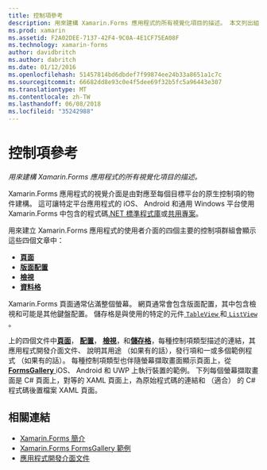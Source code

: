 ```yaml
---
title: 控制項參考
description: 用來建構 Xamarin.Forms 應用程式的所有視覺化項目的描述。 本文列出組成 Xamarin.Forms 應用程式的使用者介面的控制項群組。
ms.prod: xamarin
ms.assetid: F2A02DEE-7137-42F4-9C0A-4E1CF75EA08F
ms.technology: xamarin-forms
author: davidbritch
ms.author: dabritch
ms.date: 01/12/2016
ms.openlocfilehash: 51457814bd6dbdef7f99874ee24b33a8651a1c7c
ms.sourcegitcommit: 66682dd8e93c0e4f5dee69f32b5fc5a96443e307
ms.translationtype: MT
ms.contentlocale: zh-TW
ms.lasthandoff: 06/08/2018
ms.locfileid: "35242988"
---
```

# <a name="controls-reference"></a>控制項參考

_用來建構 Xamarin.Forms 應用程式的所有視覺化項目的描述。_

Xamarin.Forms 應用程式的視覺介面是由對應至每個目標平台的原生控制項的物件建構。 這可讓特定平台應用程式的 iOS、 Android 和通用 Windows 平台使用 Xamarin.Forms 中包含的程式碼[.NET 標準程式庫](~/cross-platform/app-fundamentals/net-standard.md)或[共用專案](~/cross-platform/app-fundamentals/shared-projects.md)。

用來建立 Xamarin.Forms 應用程式的使用者介面的四個主要的控制項群組會顯示這些四個文章中：

- [**頁面**](pages.md)
- [**版面配置**](layouts.md)
- [**檢視**](views.md)
- [**資料格**](cells.md)

Xamarin.Forms 頁面通常佔滿整個螢幕。 網頁通常會包含版面配置，其中包含檢視和可能是其他鍵盤配置。 儲存格是與使用的特定的元件[ `TableView` ](views.md#tableView)和[ `ListView` ](views.md#listView)。

上的四個文件中[**頁面**](pages.md)， [**配置**](layouts.md)， [**檢視**](views.md)，和[**儲存格**](cells.md)，每種控制項類型描述的連結，其應用程式開發介面文件、 說明其用途 （如果有的話），發行項和一或多個範例程式 （如果有的話）。 每種控制項類型也伴隨螢幕擷取畫面顯示頁面上，從[ **FormsGallery** ](https://developer.xamarin.com/samples/FormsGallery/) iOS、 Android 和 UWP 上執行裝置的範例。 下列每個螢幕擷取畫面是 C# 頁面上，對等的 XAML 頁面上，為原始程式碼的連結和 （適合） 的 C# 程式碼後置檔案 XAML 頁面。

## <a name="related-links"></a>相關連結

- [Xamarin.Forms 簡介](~/xamarin-forms/get-started/introduction-to-xamarin-forms.md)
- [Xamarin.Forms FormsGallery 範例](https://developer.xamarin.com/samples/FormsGallery/)
- [應用程式開發介面文件](https://developer.xamarin.com/api/root/Xamarin.Forms/)
